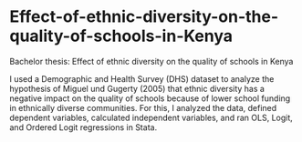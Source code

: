 # Effect-of-ethnic-diversity-on-the-quality-of-schools-in-Kenya

Bachelor thesis: Effect of ethnic diversity on the quality of schools in Kenya

I used a Demographic and Health Survey (DHS) dataset to analyze the hypothesis of Miguel und Gugerty (2005) that ethnic diversity has a negative impact on the quality of schools because of lower school funding in ethnically diverse communities.
For this, I analyzed the data, defined dependent variables, calculated independent variables, and ran OLS, Logit, and Ordered Logit regressions in Stata.
